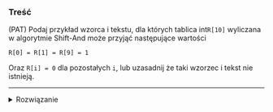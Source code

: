 ### Treść
(PAT)
Podaj przykład wzorca i tekstu, dla których tablica int`R[10]` wyliczana w algorytmie
Shift-And może przyjąć następujące wartości

``R[0] = R[1] = R[9] = 1``

Oraz `R[i] = 0` dla pozostałych `i`, lub uzasadnij że taki wzorzec i tekst nie istnieją.

------
<details><summary>Rozwiązanie</summary>

korzystając z notatki:

![](https://i.imgur.com/zsEU3TO.png)


Tablica R nie zależy od tekstu więc może on być dowolny.

Z zadania nie wynika o jaką literę w R chodzi, załóżmy więc, że będzie to a.

Wtedy ![](https://latex.codecogs.com/svg.latex?R_a) = [1, 1, 0, 0, 0, 0, 0, 0, 1, 0] zachodzi dla przykładowego wzorca P = aabcdxdxad


<p>
